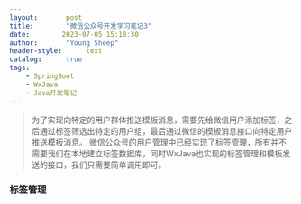 ```yaml
---
layout:       post
title:        "微信公众号开发学习笔记3"
date:        2023-07-05 15:18:30
author:       "Young Sheep"
header-style:      text
catalog:      true
tags:
    - SpringBoot
    - WxJava
    - Java开发笔记
---
```

>为了实现向特定的用户群体推送模板消息，需要先给微信用户添加标签，之后通过标签筛选出特定的用户组，最后通过微信的模板消息接口向特定用户推送模板消息。
>微信公众号的用户管理中已经实现了标签管理，所有并不需要我们在本地建立标签数据库，同时WxJava也实现的标签管理和模板发送的接口，我们只需要简单调用即可。
### 标签管理


